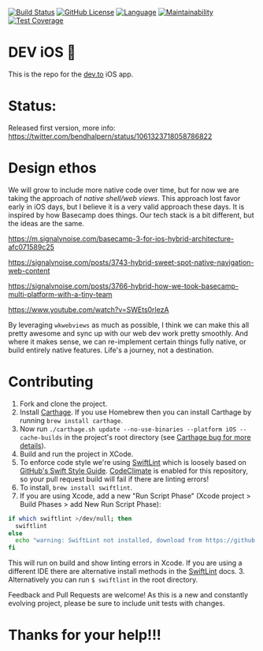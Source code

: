 [![Build Status](https://travis-ci.com/thepracticaldev/DEV-ios.svg?branch=master)](https://travis-ci.com/thepracticaldev/DEV-ios)
[![GitHub License](http://img.shields.io/badge/License-GPL%20v3-blue.svg?style=flat)](https://github.com/thepracticaldev/DEV-ios/blob/master/LICENSE)
[![Language](https://img.shields.io/badge/Language-Swift_5-f48041.svg?style=flat)](https://developer.apple.com/swift)
[![Maintainability](https://api.codeclimate.com/v1/badges/b162322067740725ad02/maintainability)](https://codeclimate.com/github/thepracticaldev/DEV-ios/maintainability)
[![Test Coverage](https://api.codeclimate.com/v1/badges/b162322067740725ad02/test_coverage)](https://codeclimate.com/github/thepracticaldev/DEV-ios/test_coverage)

# DEV iOS 💖

This is the repo for the [dev.to](https://dev.to) iOS app.

# Status:

Released first version, more info: https://twitter.com/bendhalpern/status/1061323718058786822

# Design ethos

We will grow to include more native code over time, but for now we are taking the approach of _native shell/web views_. This approach lost favor early in iOS days, but I believe it is a very valid approach these days. It is inspired by how Basecamp does things. Our tech stack is a bit different, but the ideas are the same. 

https://m.signalvnoise.com/basecamp-3-for-ios-hybrid-architecture-afc071589c25

https://signalvnoise.com/posts/3743-hybrid-sweet-spot-native-navigation-web-content

https://signalvnoise.com/posts/3766-hybrid-how-we-took-basecamp-multi-platform-with-a-tiny-team

https://www.youtube.com/watch?v=SWEts0rlezA

By leveraging `wkwebviews` as much as possible, I think we can make this all pretty awesome and sync up with our web dev work pretty smoothly. And where it makes sense, we can re-implement certain things fully native, or build entirely native features. Life's a journey, not a destination.

# Contributing
1. Fork and clone the project.
2. Install [Carthage](https://github.com/Carthage/Carthage). If you use Homebrew then you can install Carthage by running `brew install carthage`.
3. Now run `./carthage.sh update --no-use-binaries --platform iOS --cache-builds` in the project's root directory (see [Carthage bug for more details](https://github.com/Carthage/Carthage/blob/master/Documentation/Xcode12Workaround.md)).
4. Build and run the project in XCode.
5. To enforce code style we're using [SwiftLint](https://github.com/realm/SwiftLint) which is loosely based on [GitHub's Swift Style Guide](https://github.com/github/swift-style-guide). [CodeClimate](https://codeclimate.com) is enabled for this repository, so your pull request build will fail if there are linting errors!
  1. To install, `brew install swiftlint`.
  2. If you are using Xcode, add a new "Run Script Phase" (Xcode project > Build Phases > add New Run Script Phase):
  ```bash
  if which swiftlint >/dev/null; then
    swiftlint
  else
    echo "warning: SwiftLint not installed, download from https://github.com/realm/SwiftLint"
  fi
  ```
   This will run on build and show linting errors in Xcode. If you are using a different IDE there are alternative install methods in the [SwiftLint](https://github.com/realm/SwiftLint) docs.
  3. Alternatively you can run `$ swiftlint` in the root directory.


Feedback and Pull Requests are welcome! As this is a new and constantly evolving project, please be sure to include unit tests with changes.

# Thanks for your help!!!
